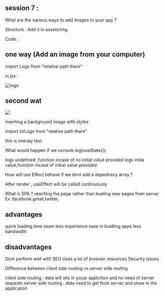 
session 7 : 
-----------
What are the various ways to add images to your app ? 

Structure  : Add it in assets/img 

Code : 

one way (Add an image from your computer)
----------
import Logo from "relative path there"

in jsx : 

<img src ={Logo} alt="logo"/>

second wat
---------

<img src ="https://reactjs.org/logo-og.png">


inserting a background image with styles 

import UrLogo from "relative path there"

<div style={{backgroundImage :UrLogo}}> 
this is overlay text
</div>


What would happen if we console.log(useState());

logs undefined ,function incase of no initial value provided
logs intila value,function incase of initial value provided


How will use Effect behave if we dont add a depednecy array ? 

After render , useEffect will be called continuously   


What is SPA ? 
rewriting the page rather than loading new pages from server 
Ex :facebook,gmail,twitter,

advantages
----------
quick loading time 
seam less experience 
ease in buidling apps 
less bandwidth 

disadvantages
----------
Dont perform well with SEO 
Uses a lot of browser resources
Security issues 

DIfference between client side routing vs server side routing 

client side routing : data will sits in youar appliction and no need of server requests 
server side routing : data need to get from  server and show in the application 
